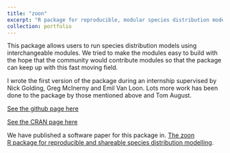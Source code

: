 ```yaml
---
title: "zoon"
excerpt: "R package for reproducible, modular species distribution model<br/><br/><img src='/images/interactive_map.png'>"
collection: portfolio
---
```


This package allows users to run species distribution models using interchangeable modules.
We tried to make the modules easy to build with the hope that the community would contribute modules so that the package can keep up with this fast moving field.

I wrote the first version of the package during an internship supervised by Nick Golding, Greg McInerny and Emil Van Loon.
Lots more work has been done to the package by those mentioned above and Tom August.


[See the github page here](https://github.com/zoom/zoon)

[See the CRAN page here](https://CRAN.R-project.org/package=zoon)

We have published a software paper for this package in. [The zoon R package for reproducible and shareable species distribution modelling](https://besjournals.onlinelibrary.wiley.com/doi/pdf/10.1111/2041-210X.12858).
